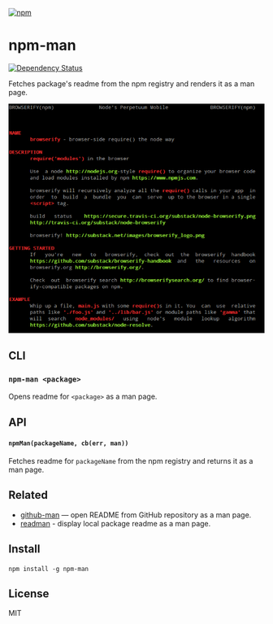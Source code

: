 [![npm](https://nodei.co/npm/npm-man.png)](https://nodei.co/npm/npm-man/)

# npm-man

[![Dependency Status][david-badge]][david]

Fetches package's readme from the npm registry and renders it as a man page.

[david]: https://david-dm.org/eush77/npm-man
[david-badge]: https://david-dm.org/eush77/npm-man.png

![screenshot](screenshot.png)

## CLI

### `npm-man <package>`

Opens readme for `<package>` as a man page.

## API

#### `npmMan(packageName, cb(err, man))`

Fetches readme for `packageName` from the npm registry and returns it as a man page.

## Related

- [github-man] — open README from GitHub repository as a man page.
- [readman] - display local package readme as a man page.

[github-man]: https://github.com/eush77/github-man
[readman]: https://github.com/eush77/readman

## Install

```
npm install -g npm-man
```

## License

MIT
